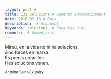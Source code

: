```yaml
---
layout: post #
title: 132 Solucions # Generat automàticament
date: 2018-02-10 # Data
description:  # Argument
keywords: solucions  # Paraules clau
coments:  # Comentaris
---
```


Mireu, en la vida no hi ha solucions, <br />
sino forces en marxa. <br />
És precís crear-les <br />
i les solucions venen. <br />

<small>Antoine Saint-Exupéry</small>
